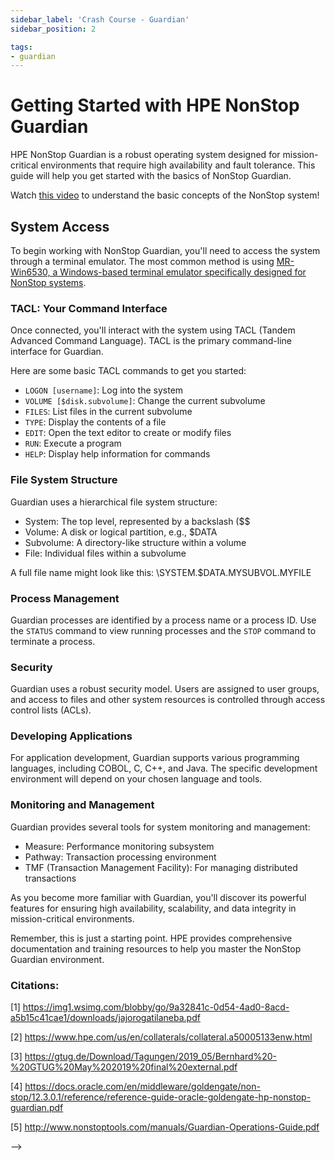 ```yaml
---
sidebar_label: 'Crash Course - Guardian'
sidebar_position: 2

tags:
- guardian
---
```

# Getting Started with HPE NonStop Guardian

HPE NonStop Guardian is a robust operating system designed for mission-critical environments that require high availability and fault tolerance. This guide will help you get started with the basics of NonStop Guardian.

Watch [this video](https://vimeo.com/showcase/7776942/video/479116681) to understand the basic concepts of the NonStop system! 

## System Access

To begin working with NonStop Guardian, you'll need to access the system through a terminal emulator. The most common method is using [MR-Win6530, a Windows-based terminal emulator specifically designed for NonStop systems](https://www.comforte.com/fileadmin/Collateral/FS_MRWin6530.pdf).

### TACL: Your Command Interface

Once connected, you'll interact with the system using TACL (Tandem Advanced Command Language). TACL is the primary command-line interface for Guardian.

Here are some basic TACL commands to get you started:

- `LOGON [username]`: Log into the system
- `VOLUME [$disk.subvolume]`: Change the current subvolume
- `FILES`: List files in the current subvolume
- `TYPE`: Display the contents of a file
- `EDIT`: Open the text editor to create or modify files
- `RUN`: Execute a program
- `HELP`: Display help information for commands

### File System Structure

Guardian uses a hierarchical file system structure:

- System: The top level, represented by a backslash ($$
- Volume: A disk or logical partition, e.g., $DATA
- Subvolume: A directory-like structure within a volume
- File: Individual files within a subvolume

A full file name might look like this: \SYSTEM.$DATA.MYSUBVOL.MYFILE

### Process Management

Guardian processes are identified by a process name or a process ID. Use the `STATUS` command to view running processes and the `STOP` command to terminate a process.

### Security

Guardian uses a robust security model. Users are assigned to user groups, and access to files and other system resources is controlled through access control lists (ACLs).

### Developing Applications

For application development, Guardian supports various programming languages, including COBOL, C, C++, and Java. The specific development environment will depend on your chosen language and tools.

### Monitoring and Management

Guardian provides several tools for system monitoring and management:

- Measure: Performance monitoring subsystem
- Pathway: Transaction processing environment
- TMF (Transaction Management Facility): For managing distributed transactions

As you become more familiar with Guardian, you'll discover its powerful features for ensuring high availability, scalability, and data integrity in mission-critical environments.

Remember, this is just a starting point. HPE provides comprehensive documentation and training resources to help you master the NonStop Guardian environment.

### Citations:

[1] https://img1.wsimg.com/blobby/go/9a32841c-0d54-4ad0-8acd-a5b15c41cae1/downloads/jajorogatilaneba.pdf

[2] https://www.hpe.com/us/en/collaterals/collateral.a50005133enw.html

[3] https://gtug.de/Download/Tagungen/2019_05/Bernhard%20-%20GTUG%20May%202019%20final%20external.pdf

[4] https://docs.oracle.com/en/middleware/goldengate/non-stop/12.3.0.1/reference/reference-guide-oracle-goldengate-hp-nonstop-guardian.pdf

[5] http://www.nonstoptools.com/manuals/Guardian-Operations-Guide.pdf


<!-- # Getting Started

## Platform
- Logging into the TACL System
- Logging into OSS
- Navigating subsystems
    - File Systems
        - FUP
        - Overview of NonStop DB (Enscribe) - link it below
        - link to the page in documentation
    - Monitoring and System Analytics - MEASURE
    - Subsystem Managements - Subsystem Control Facility (SCF)
    - User Authentication - SAFECOM
    - Containerisation - PATHCOM (referenced later)
- Starting and Stopping Programs

## Database
### SQL/MX
- Logging into CLI
- CRUD
- ACID Properties 
- **WebDBS

### SQL/MP
- Logging into CLI
- CRUD

### Enscribe
- CRUD
- API Based Access - CRUD 
    <!-- - J Toolkit - key seq, queue seq and entry seq - CRUD using Java
    - J Cache -  -->

<!-- ## Middleware
Layer that works between the Database and Platform
- TS/MP (containerisation)
- Java Middleware
- JEE Containers
- TMF


## Development Environment
- NSDEE - language compilers and runtimes
- NSDevEnv (on Cloud)
- NSDevOps --> -->